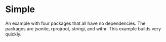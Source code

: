 # Simple

An example with four packages that all have no dependencies. The packages
are jsonite, rprojroot, stringi, and withr. This example builds very
quickly.
